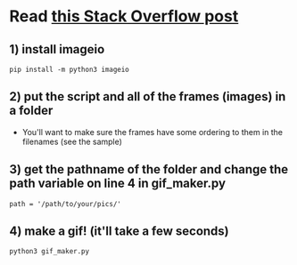 # Read <a href="https://stackoverflow.com/questions/753190/programmatically-generate-video-or-animated-gif-in-python"> this Stack Overflow post</a>

## 1) install imageio  
  
    pip install -m python3 imageio
    
## 2) put the script and all of the frames (images) in a folder
- You'll want to make sure the frames have some ordering to them in the filenames (see the sample)

## 3) get the pathname of the folder and change the path variable on line 4 in gif_maker.py
    
    path = '/path/to/your/pics/'
    
## 4) make a gif! (it'll take a few seconds)
    
    python3 gif_maker.py
